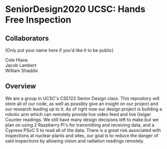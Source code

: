 # SeniorDesign2020 UCSC: Hands Free Inspection

## Collaborators
(Only put your name here if you'd like it to be public)

Cole Hlava   
Jacob Lambert   
William Shaddix   

## Overview
We are a group in UCSC's CSE123 Senior Design class. This repository will store all of our code, as well as possibly give an insight on our project and our research leading up to it. As of right now our design project is building a robotic arm which can remotely provide live video feed and live Geiger Counter readings. We still have many design decisions left to make but we plan on using 2 Raspberry Pi's for transmitting and receiving data, and a Cypress PSoC 5 to read all of the data. There is a great risk associated with inspections at nuclear plants and sites, our goal is to reduce the danger of said inspections by allowing vision and radiation readings remotely. 


